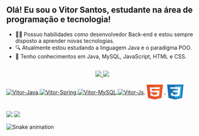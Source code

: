 ## Olá! Eu sou o Vitor Santos, estudante na área de programação e tecnologia!
- 👨‍💻  Possuo habilidades como desenvolvedor Back-end e estou sempre disposto a aprender novas tecnologias.
- 🔍  Atualmente estou estudando a linguagem Java e o paradigma POO.
- 📘  Tenho conhecimentos em Java, MySQL, JavaScript, HTML e CSS.
##
<div align="center">
  <a href="https://github.com/Vitorsandrade">
  <img height="180em" src="https://github-readme-stats.vercel.app/api?username=Vitorsandrade&show_icons=true&theme=tokyonight&include_all_commits=true&count_private=true"/>
  <img height="180em" src="https://github-readme-stats.vercel.app/api/top-langs/?username=Vitorsandrade&layout=compact&langs_count=7&theme=tokyonight"/>
</div>
<div style="display: inline_block"><br>
  <img align="center" alt="Vitor-Java" height="40" width="50" src="https://cdn.jsdelivr.net/gh/devicons/devicon/icons/java/java-original.svg">
  <img align="center" alt="Vitor-Spring" height="40" width="50" src="https://cdn.jsdelivr.net/gh/devicons/devicon/icons/spring/spring-original.svg">
  <img align="center" alt="Vitor-MySQL" height="40" width="50" src="https://cdn.jsdelivr.net/gh/devicons/devicon/icons/mysql/mysql-original.svg">
  <img align="center" alt="Vitor-Js" height="40" width="50" src="https://cdn.jsdelivr.net/gh/devicons/devicon/icons/javascript/javascript-original.svg">
  <img align="center" alt="Vitor-HTML" height="40" width="50" src="https://raw.githubusercontent.com/devicons/devicon/master/icons/html5/html5-original.svg">
  <img align="center" alt="Vitor-CSS" height="40" width="50" src="https://raw.githubusercontent.com/devicons/devicon/master/icons/css3/css3-original.svg">
</div>
  
##
 
<div> 
  <a href="https://www.linkedin.com/in/vitor-santos-76856021a/" target="_blank"><img src="https://img.shields.io/badge/-LinkedIn-%230077B5?style=for-the-badge&logo=linkedin&logoColor=white" target="_blank"></a> 
  <a href = "mailto:vitorsantos.dandrade@gmail.com"><img src="https://img.shields.io/badge/-Gmail-%23333?style=for-the-badge&logo=gmail&logoColor=red" target="_blank"></a>
 
 
  ![Snake animation](https://github.com/Vitorsandrade/Vitorsandrade/blob/output/github-contribution-grid-snake.svg)
 
</div>
